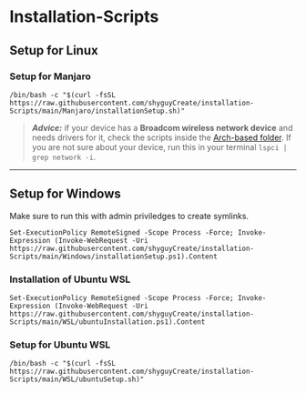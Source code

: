 # Installation-Scripts

## Setup for Linux

### Setup for Manjaro
```
/bin/bash -c "$(curl -fsSL https://raw.githubusercontent.com/shyguyCreate/installation-Scripts/main/Manjaro/installationSetup.sh)"
```
> ***Advice:*** if your device has a **Broadcom wireless network device** and needs drivers for it, check the scripts inside the [Arch-based folder](./BroadcomDrivers/Arch-based). If you are not sure about your device, run this in your terminal `lspci | grep network -i`.

------------------------

## Setup for Windows

Make sure to run this with admin priviledges to create symlinks.
```
Set-ExecutionPolicy RemoteSigned -Scope Process -Force; Invoke-Expression (Invoke-WebRequest -Uri https://raw.githubusercontent.com/shyguyCreate/installation-Scripts/main/Windows/installationSetup.ps1).Content
```

### Installation of Ubuntu WSL
```
Set-ExecutionPolicy RemoteSigned -Scope Process -Force; Invoke-Expression (Invoke-WebRequest -Uri https://raw.githubusercontent.com/shyguyCreate/installation-Scripts/main/WSL/ubuntuInstallation.ps1).Content
```

### Setup for Ubuntu WSL
```
/bin/bash -c "$(curl -fsSL https://raw.githubusercontent.com/shyguyCreate/installation-Scripts/main/WSL/ubuntuSetup.sh)"
```
